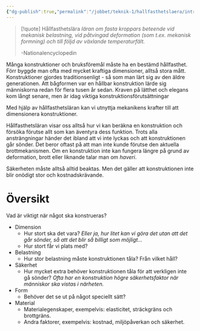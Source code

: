 ```yaml
---
{"dg-publish":true,"permalink":"/jobbet/teknik-1/hallfasthetslaera/introduktion/"}
---
```


> [!quote] Hållfasthetslära
> *läran om fasta kroppars beteende vid mekanisk belastning, vid påtvingad deformation (som t.ex. mekanisk formning) och till följd av växlande temperaturfält.*
> 
> \-Nationalencyclopedin

Många konstruktioner och bruksföremål måste ha en bestämd hållfasthet. Förr byggde man ofta med mycket kraftiga dimensioner, alltså stora mått. Konstruktioner gjordes traditionsenligt -  så som man lärt sig av den äldre generationen. Att bågformen var en hållbar konstruktion lärde sig människorna redan för flera tusen år sedan. Kraven på lätthet och elegans kom långt senare, men är idag viktiga konstruktionsförutsättningar

Med hjälp av hållfasthetsläran kan vi utnyttja mekanikens krafter till att dimensionera konstruktioner. 

Hållfasthetsläran visar oss alltså hur vi kan beräkna en konstruktion och försöka förutse allt som kan äventyra dess funktion. Trots alla ansträngningar händer det ibland att vi inte lyckas och att konstruktionen går sönder. Det beror oftast på att man inte kunde förutse den aktuella brottmekanismen. Om en konstruktion inte kan fungera längre på grund av deformation, brott eller liknande talar man om *haveri*.

Säkerheten måste alltså alltid beaktas. Men det gäller att konstruktionen inte blir onödigt stor och kostnadskrävande. 

# Översikt
Vad är viktigt när något ska konstrueras?
- Dimension
	- Hur stort ska det vara? *Eller ja, hur litet kan vi göra det utan att det går sönder, så att det blir så billigt som möjligt...*
	- Hur stort får vi plats med?
- Belastning 
	- Hur stor belastning måste konstruktionen tåla? Från vilket håll?
- Säkerhet
	- Hur mycket extra behöver konstruktionen tåla för att verkligen inte gå sönder? *Ofta har en konstruktion högre säkerhetsfaktor när människor ska vistas i närheten.*
- Form
	- Behöver det se ut på något speciellt sätt?
- Material
	- Materialegenskaper, exempelvis: elasticitet, sträckgräns och brottgräns.
	- Andra faktorer, exempelvis: kostnad, miljöpåverkan och säkerhet.





